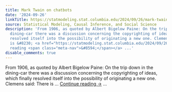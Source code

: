 ```yaml
---
title: Mark Twain on chatbots
date: '2024-09-26'
linkTitle: https://statmodeling.stat.columbia.edu/2024/09/26/mark-twain-on-chatbots/
source: Statistical Modeling, Causal Inference, and Social Science
description: 'From 1906, as quoted by Albert Bigelow Paine: On the trip down in the
  dining-car there was a discussion concerning the copyrighting of ideas, which finally
  resolved itself into the possibility of originating a new one. Clemens said: There
  is &#8230; <a href="https://statmodeling.stat.columbia.edu/2024/09/26/mark-twain-on-chatbots/">Continue
  reading <span class="meta-nav">&#8594;</span></a> ...'
disable_comments: true
---
```

From 1906, as quoted by Albert Bigelow Paine: On the trip down in the dining-car there was a discussion concerning the copyrighting of ideas, which finally resolved itself into the possibility of originating a new one. Clemens said: There is &#8230; <a href="https://statmodeling.stat.columbia.edu/2024/09/26/mark-twain-on-chatbots/">Continue reading <span class="meta-nav">&#8594;</span></a> ...